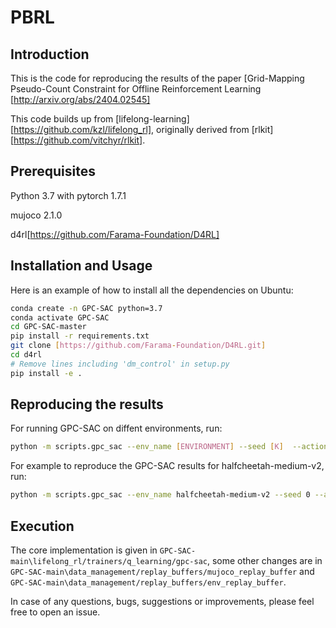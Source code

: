 # PBRL

## Introduction
This is the code for reproducing the results of the paper \[Grid-Mapping Pseudo-Count Constraint for Offline Reinforcement Learning [http://arxiv.org/abs/2404.02545]

This code builds up from \[lifelong-learning] [https://github.com/kzl/lifelong_rl], originally derived from \[rlkit][https://github.com/vitchyr/rlkit]. 
## Prerequisites
Python 3.7 with pytorch 1.7.1

mujoco 2.1.0

d4rl[https://github.com/Farama-Foundation/D4RL]

## Installation and Usage

Here is an example of how to install all the dependencies on Ubuntu:
```bash
conda create -n GPC-SAC python=3.7
conda activate GPC-SAC
cd GPC-SAC-master
pip install -r requirements.txt
git clone [https://github.com/Farama-Foundation/D4RL.git]
cd d4rl
# Remove lines including 'dm_control' in setup.py
pip install -e .
```

## Reproducing the results

For running GPC-SAC on diffent environments, run:
```bash
python -m scripts.gpc_sac --env_name [ENVIRONMENT] --seed [K]  --action_n [N]  --state_n [N]  --beta [I]
```
For example to reproduce the GPC-SAC results for halfcheetah-medium-v2, run:
```bash
python -m scripts.gpc_sac --env_name halfcheetah-medium-v2 --seed 0 --action_n 7 --state_n 7 --beta 2
```
## Execution

The core implementation is given in `GPC-SAC-main\lifelong_rl/trainers/q_learning/gpc-sac`, some other changes are in `GPC-SAC-main\data_management/replay_buffers/mujoco_replay_buffer` and `GPC-SAC-main\data_management/replay_buffers/env_replay_buffer`.

In case of any questions, bugs, suggestions or improvements, please feel free to open an issue.
